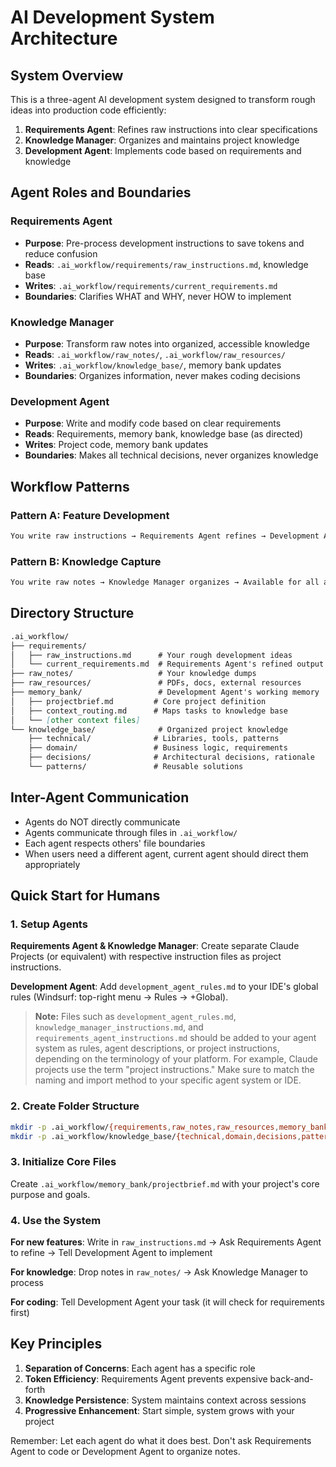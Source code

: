# AI Development System Architecture

## System Overview

This is a three-agent AI development system designed to transform rough ideas into production code efficiently:

1. **Requirements Agent**: Refines raw instructions into clear specifications
2. **Knowledge Manager**: Organizes and maintains project knowledge
3. **Development Agent**: Implements code based on requirements and knowledge

## Agent Roles and Boundaries

### Requirements Agent

- **Purpose**: Pre-process development instructions to save tokens and reduce confusion
- **Reads**: `.ai_workflow/requirements/raw_instructions.md`, knowledge base
- **Writes**: `.ai_workflow/requirements/current_requirements.md`
- **Boundaries**: Clarifies WHAT and WHY, never HOW to implement

### Knowledge Manager  

- **Purpose**: Transform raw notes into organized, accessible knowledge
- **Reads**: `.ai_workflow/raw_notes/`, `.ai_workflow/raw_resources/`
- **Writes**: `.ai_workflow/knowledge_base/`, memory bank updates
- **Boundaries**: Organizes information, never makes coding decisions

### Development Agent

- **Purpose**: Write and modify code based on clear requirements
- **Reads**: Requirements, memory bank, knowledge base (as directed)
- **Writes**: Project code, memory bank updates
- **Boundaries**: Makes all technical decisions, never organizes knowledge

## Workflow Patterns

### Pattern A: Feature Development

```markdown
You write raw instructions → Requirements Agent refines → Development Agent implements
```

### Pattern B: Knowledge Capture  

```markdown
You write raw notes → Knowledge Manager organizes → Available for all agents
```

## Directory Structure

```markdown
.ai_workflow/
├── requirements/
│   ├── raw_instructions.md      # Your rough development ideas
│   └── current_requirements.md  # Requirements Agent's refined output
├── raw_notes/                   # Your knowledge dumps
├── raw_resources/               # PDFs, docs, external resources  
├── memory_bank/                 # Development Agent's working memory
│   ├── projectbrief.md         # Core project definition
│   ├── context_routing.md      # Maps tasks to knowledge base
│   └── [other context files]
└── knowledge_base/              # Organized project knowledge
    ├── technical/              # Libraries, tools, patterns
    ├── domain/                 # Business logic, requirements
    ├── decisions/              # Architectural decisions, rationale
    └── patterns/               # Reusable solutions
```

## Inter-Agent Communication

- Agents do NOT directly communicate
- Agents communicate through files in `.ai_workflow/`
- Each agent respects others' file boundaries
- When users need a different agent, current agent should direct them appropriately

## Quick Start for Humans

### 1. Setup Agents

**Requirements Agent & Knowledge Manager**: Create separate Claude Projects (or equivalent) with respective instruction files as project instructions.

**Development Agent**: Add `development_agent_rules.md` to your IDE's global rules (Windsurf: top-right menu → Rules → +Global).

> **Note:** Files such as `development_agent_rules.md`, `knowledge_manager_instructions.md`, and `requirements_agent_instructions.md` should be added to your agent system as rules, agent descriptions, or project instructions, depending on the terminology of your platform. For example, Claude projects use the term "project instructions." Make sure to match the naming and import method to your specific agent system or IDE.

### 2. Create Folder Structure

```bash
mkdir -p .ai_workflow/{requirements,raw_notes,raw_resources,memory_bank}
mkdir -p .ai_workflow/knowledge_base/{technical,domain,decisions,patterns}
```

### 3. Initialize Core Files

Create `.ai_workflow/memory_bank/projectbrief.md` with your project's core purpose and goals.

### 4. Use the System

**For new features**: Write in `raw_instructions.md` → Ask Requirements Agent to refine → Tell Development Agent to implement

**For knowledge**: Drop notes in `raw_notes/` → Ask Knowledge Manager to process

**For coding**: Tell Development Agent your task (it will check for requirements first)

## Key Principles

1. **Separation of Concerns**: Each agent has a specific role
2. **Token Efficiency**: Requirements Agent prevents expensive back-and-forth
3. **Knowledge Persistence**: System maintains context across sessions
4. **Progressive Enhancement**: Start simple, system grows with your project

Remember: Let each agent do what it does best. Don't ask Requirements Agent to code or Development Agent to organize notes.
